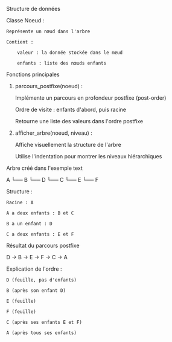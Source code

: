 Structure de données

Classe Noeud :

    Représente un nœud dans l'arbre

    Contient :

        valeur : la donnée stockée dans le nœud

        enfants : liste des nœuds enfants

Fonctions principales

1. parcours_postfixe(noeud) :

    Implémente un parcours en profondeur postfixe (post-order)

    Ordre de visite : enfants d'abord, puis racine

    Retourne une liste des valeurs dans l'ordre postfixe

2. afficher_arbre(noeud, niveau) :

    Affiche visuellement la structure de l'arbre

    Utilise l'indentation pour montrer les niveaux hiérarchiques

Arbre créé dans l'exemple
text

A
  └── B
    └── D
  └── C
    └── E
    └── F

Structure :

    Racine : A

    A a deux enfants : B et C

    B a un enfant : D

    C a deux enfants : E et F

Résultat du parcours postfixe

D → B → E → F → C → A

Explication de l'ordre :

    D (feuille, pas d'enfants)

    B (après son enfant D)

    E (feuille)

    F (feuille)

    C (après ses enfants E et F)

    A (après tous ses enfants)

